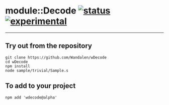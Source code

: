 
# module::Decode  [![status](https://github.com/Wandalen/wDecode/workflows/publish/badge.svg)](https://github.com/Wandalen/wDecode/actions?query=workflow%3Apublish) [![experimental](https://img.shields.io/badge/stability-experimental-orange.svg)](https://github.com/emersion/stability-badges#experimental)

___

## Try out from the repository
```
git clone https://github.com/Wandalen/wDecode
cd wDecode
npm install
node sample/trivial/Sample.s
```

## To add to your project
```
npm add 'wdecode@alpha'
```




